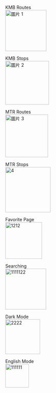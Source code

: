 KMB Routes</br>
<img width="129" alt="圖片 1" src="https://github.com/user-attachments/assets/708cd979-303b-4b6f-8809-39aab334a7bf" />



KMB Stops</br>
<img width="137" alt="圖片 2" src="https://github.com/user-attachments/assets/03eeecd7-e0bf-4fb8-b34f-2f6e94c0069d" />




MTR Routes</br>
<img width="134" alt="圖片 3" src="https://github.com/user-attachments/assets/0e2074cb-ace9-43c8-bc8b-3c09865c7a9a" />



MTR Stops</br>
<img width="142" alt="4" src="https://github.com/user-attachments/assets/b023acc7-bf84-47fb-90f9-553fd61e23bc" />



Favorite Page</br>
<img width="115" alt="1212" src="https://github.com/user-attachments/assets/0fa38112-1fe2-4a27-a52f-b31be9aa1aea" />




Searching</br>
<img width="128" alt="1111122" src="https://github.com/user-attachments/assets/18b5f539-b028-4d43-bfa8-3fafbd2da78c" />


Dark Mode</br>
<img width="109" alt="2222" src="https://github.com/user-attachments/assets/007d2974-e381-4277-ab80-90535f09db5d" />


English Mode</br>
<img width="74" alt="111111" src="https://github.com/user-attachments/assets/7836fb2b-193c-432d-b61d-15360cda5f38" />


